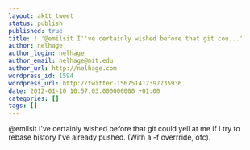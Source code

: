 ```yaml
---
layout: aktt_tweet
status: publish
published: true
title: ! '@emilsit I''ve certainly wished before that git cou...'
author: nelhage
author_login: nelhage
author_email: nelhage@mit.edu
author_url: http://nelhage.com
wordpress_id: 1594
wordpress_url: http://twitter-156751412397735936
date: 2012-01-10 10:57:03.000000000 +01:00
categories: []
tags: []
---
```

@emilsit I've certainly wished before that git could yell at me if I try to rebase history I've already pushed. (With a -f overrride, ofc).
